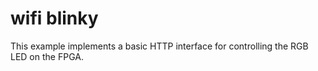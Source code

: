 # wifi blinky

This example implements a basic HTTP interface for controlling the RGB LED on the FPGA.
